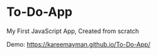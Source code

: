 # To-Do-App
My First JavaScript App, Created from scratch

Demo: https://kareemayman.github.io/To-Do-App/
